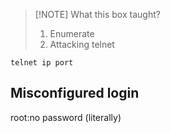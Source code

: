 
> [!NOTE] What this box taught?
> 1. Enumerate
> 2. Attacking telnet


```
telnet ip port
```

## Misconfigured login

root:no password (literally)